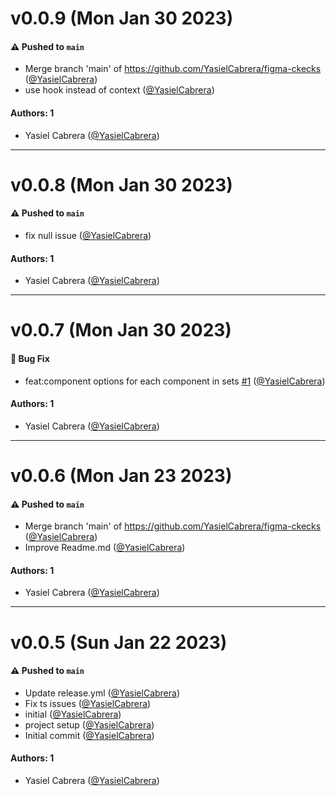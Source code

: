 # v0.0.9 (Mon Jan 30 2023)

#### ⚠️ Pushed to `main`

- Merge branch 'main' of https://github.com/YasielCabrera/figma-ckecks ([@YasielCabrera](https://github.com/YasielCabrera))
- use hook instead of context ([@YasielCabrera](https://github.com/YasielCabrera))

#### Authors: 1

- Yasiel Cabrera ([@YasielCabrera](https://github.com/YasielCabrera))

---

# v0.0.8 (Mon Jan 30 2023)

#### ⚠️ Pushed to `main`

- fix null issue ([@YasielCabrera](https://github.com/YasielCabrera))

#### Authors: 1

- Yasiel Cabrera ([@YasielCabrera](https://github.com/YasielCabrera))

---

# v0.0.7 (Mon Jan 30 2023)

#### 🐛 Bug Fix

- feat:component options for each component in sets [#1](https://github.com/YasielCabrera/storybook-addon-figma-comparator/pull/1) ([@YasielCabrera](https://github.com/YasielCabrera))

#### Authors: 1

- Yasiel Cabrera ([@YasielCabrera](https://github.com/YasielCabrera))

---

# v0.0.6 (Mon Jan 23 2023)

#### ⚠️ Pushed to `main`

- Merge branch 'main' of https://github.com/YasielCabrera/figma-ckecks ([@YasielCabrera](https://github.com/YasielCabrera))
- Improve Readme.md ([@YasielCabrera](https://github.com/YasielCabrera))

#### Authors: 1

- Yasiel Cabrera ([@YasielCabrera](https://github.com/YasielCabrera))

---

# v0.0.5 (Sun Jan 22 2023)

#### ⚠️ Pushed to `main`

- Update release.yml ([@YasielCabrera](https://github.com/YasielCabrera))
- Fix ts issues ([@YasielCabrera](https://github.com/YasielCabrera))
- initial ([@YasielCabrera](https://github.com/YasielCabrera))
- project setup ([@YasielCabrera](https://github.com/YasielCabrera))
- Initial commit ([@YasielCabrera](https://github.com/YasielCabrera))

#### Authors: 1

- Yasiel Cabrera ([@YasielCabrera](https://github.com/YasielCabrera))
